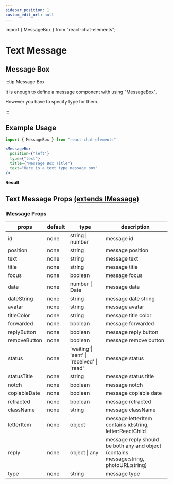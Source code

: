 ```yaml
---
sidebar_position: 1
custom_edit_url: null
---
```

import { MessageBox } from "react-chat-elements";

# Text Message

## Message Box

:::tip Message Box

It is enough to define a message component with using "MessageBox".

However you have to specify type for them.

:::

<div style={{ color:"black", margin:"50px 0px"}}>
  <MessageBox
    position={"left"}
    type={"text"}
    title={"Emre"}
    text="Hi there !"
  />
  <MessageBox
    position={"left"}
    type={"text"}
    title={"Esra"}
    text="Hii !"
  />
  <MessageBox
    position={"right"}
    type={"text"}
    title={"Kursat"}
    text="Heyy ! How are you ?"
  />
</div>

## Example Usage

```jsx
import { MessageBox } from "react-chat-elements"

<MessageBox
  position={"left"}
  type={"text"}
  title={"Message Box Title"}
  text="Here is a text type message box"
/>
```

**Result**

<div style={{ color:"black"}}>
  <MessageBox
    position={"left"}
    type={"text"}
    title={"Message Box Title"}
    text="Here is a text type message box"
  />
</div>


## Text Message Props [(extends IMessage)](/docs/message-types/text-message#imessage-props)

### IMessage Props

| props        | default | type                                       | description                                                                            |
|--------------|---------|--------------------------------------------|----------------------------------------------------------------------------------------|
| id           | none    | string \| number                           | message id                                                                             |
| position     | none    | string                                     | message position                                                                       |
| text         | none    | string                                     | message text                                                                           |
| title        | none    | string                                     | message title                                                                          |
| focus        | none    | boolean                                    | message focus                                                                          |
| date         | none    | number \| Date                             | message date                                                                           |
| dateString   | none    | string                                     | message date string                                                                    |
| avatar       | none    | string                                     | message avatar                                                                         |
| titleColor   | none    | string                                     | message title color                                                                    |
| forwarded    | none    | boolean                                    | message forwarded                                                                      |
| replyButton  | none    | boolean                                    | message reply button                                                                   |
| removeButton | none    | boolean                                    | message remove button                                                                  |
| status       | none    | 'waiting'\| 'sent' \| 'received' \| 'read' | message status                                                                         |
| statusTitle  | none    | string                                     | message status title                                                                     |
| notch        | none    | boolean                                    | message notch                                                                          |
| copiableDate | none    | boolean                                    | message copiable date                                                                  |
| retracted    | none    | boolean                                    | message retracted                                                                      |
| className    | none    | string                                     | message className                                                                      |
| letterItem   | none    | object                                     | message letterItem contains id:string, letter:ReactChild                               |
| reply        | none    | object \| any                              | message reply should be both any and object (contains message:string, photoURL:string) |
| type         | none    | string                                     | message type                                                                           |